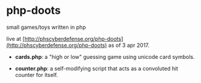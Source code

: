 # php-doots
small games/toys written in php

live at [http://phscyberdefense.org/php-doots](http://phscyberdefense.org/php-doots) as of 3 apr 2017.

- **cards.php**: a "high or low" guessing game using unicode card symbols.

- **counter.php**: a self-modifying script that acts as a convoluted hit counter for itself.
